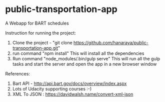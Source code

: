 # public-transportation-app
A Webapp for BART schedules

Instruction for running the project:

1. Clone the project - "git clone https://github.com/hanaraya/public-transportation-app.git"
2. run command "npm install" This will install all the dependencies
3. Run command "node_modules/.bin/gulp serve" This will run all the gulp tasks and start the server and open the app in a new browser window

References:

1. Bart API - http://api.bart.gov/docs/overview/index.aspx
2. Lots of Udacity supporting courses :-)
3. XML To JSON : https://davidwalsh.name/convert-xml-json
